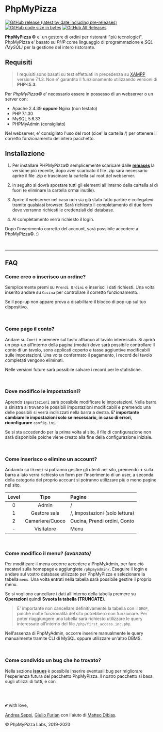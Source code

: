 # PhpMyPizza
[![GitHub release (latest by date including pre-releases)](https://img.shields.io/github/v/release/Phoenixx19/PhpMyPizza?include_prereleases)](https://github.com/Phoenixx19/PhpMyPizza/releases)
[![GitHub code size in bytes](https://img.shields.io/github/languages/code-size/Phoenixx19/PhpMyPizza)](https://github.com/Phoenixx19/PhpMyPizza/releases)
[![GitHub All Releases](https://img.shields.io/github/downloads/Phoenixx19/PhpMyPizza/total)](https://github.com/Phoenixx19/PhpMyPizza/releases)
 
**PhpMyPizza &copy;** e' un gestore di ordini per ristoranti "più tecnologici".
PhpMyPizza e' basato su *PHP* come linguaggio di programmazione e *SQL (MySQL)* per la gestione del intero ristorante. 

## Requisiti
> I requisiti sono basati su test effettuati in precedenza su [XAMPP](https://www.apachefriends.org/index.html) versione 7.1.3.
> Non e' garantito il funzionamento utilizzando versioni di **PHP<5.3**.

Per *PhpMyPizza&copy;* e' necessario essere in possesso di un webserver o un server con:
- Apache 2.4.39 **oppure** Nginx (non testato)
- PHP 7.1.30
- MySQL 5.6.33
- PHPMyAdmin (consigliato)

Nel webserver, e' consigliato l'uso del root (cioe' la cartella /) per ottenere il corretto funzionamento del intero pacchetto.

## Installazione
1. Per installare PHPMyPizza&copy; semplicemente scaricare dalle **[releases](https://github.com/Phoenixx19/PhpMyPizza/releases)** la versione più recente, dopo aver scaricato il file .zip sarà necessario aprire il file .zip e trascinare la cartella sul root del webserver.

2. In seguito si dovrà spostare tutti gli elementi all'interno della cartella al dì fuori (e eliminare la cartella ormai inutile).

3. Aprire il webserver nel caso non sia già stato fatto partire e collegatevi tramite qualsiasi browser. Sarà richiesto il completamento di due form dove verranno richiesti le credenziali del database.


4. Al completamento verrà richiesto il login. 

Dopo l'inserimento corretto del account, sarà possibile accedere a PhpMyPizza&copy;. :)

<br>
<hr>

## FAQ
### Come creo o inserisco un ordine?
Semplicemente premi su `Prendi Ordini` e inserisci i dati richiesti.
Una volta inserito andare su `Cucina` per controllare il corretto funzionamento.

Se il pop-up non appare prova a disabilitare il blocco di pop-up sul tuo dispositivo.

<br>

### Come pago il conto?
Andare su `Conti` e premere sul tasto affianco al tavolo interessato. Si aprirà un pop-up all'interno della pagina (modal) dove sarà possibile controllare il conto di un tavolo, sono applicati coperto e tasse aggiuntive modificabili sulle impostazioni. Una volta confermato il pagamento, i record del tavolo completati vengono eliminati. 

Nelle versioni future sarà possibile salvare i record per le statistiche.

<br>

### Dove modifico le impostazioni?
Aprendo `Impostazioni` sarà possibile modificare le impostazioni. Nella barra a sinistra si trovano le possibili impostazioni modificabili e premendo una delle possibili si verrà indirizzati nella barra a destra. **E' importante cambiare le impostazioni solo se necessario, in caso di errori, riconfigurare** `config.ini`.

Se si sta accedendo per la prima volta al sito, il file di configurazione non sarà disponibile poiche viene creato alla fine della configurazione iniziale.

<br>

### Come inserisco o elimino un account?
Andando su `Utenti` si potranno gestire gli utenti nel sito, premendo **+** sulla barra a lato verrà richiesto un form per l'inserimento di un user, a seconda della categoria del proprio account si potranno utilizzare più o meno pagine nel sito.

|Level|Tipo|Pagine|
|:---:|:---:|:---|
|0|Admin|/|
|1|Gestore sala|/, Impostazioni (solo lettura)|
|2|Cameriere/Cuoco|Cucina, Prendi ordini, Conto|
|-|Visitatore|Menu|


<br>

### Come modifico il menu? *(avanzato)*
Per modificare il menu occorre accedere a PhpMyAdmin, per fare ciò recatevi sulla homepage e aggiungiete  `/phpmyadmin/`. Eseguire il login e andare sul vostro database utilizzato per PhpMyPizza e selezionare la tabella `menu`.
Una volta entrati nella tabella sarà possibile gestire il proprio menu.

Se si vogliono cancellare i dati all'interno della tabella premere su **Operazioni** quindi **Svuota la tabella (TRUNCATE)**.

>E' importante non cancellare definitivamente la tabella con il `DROP`, poiché molte funzionalità del sito potrebbero non funzionare. Per poter riaggiungere una tabella sarà richiesto utilizzare le query interessate all'interno del file `/php/first_access.inc.php`.

Nell'assenza di PhpMyAdmin, occorre inserire manualmente le query manualmente tramite CLI di MySQL oppure utilizzare un'altro DBMS.

<br>

### Come condivido un bug che ho trovato?
Nella sezione **[issues](https://github.com/Phoenixx19/PhpMyPizza/issues)** è possibile inserire eventuali bug per migliorare l'esperienza futura del pacchetto PhpMyPizza. Il nostro pacchetto si basa sugli utilizzi di tutti, e con 

<br>
<br>

💕 with love,

 [Andrea Seppi](https://github.com/Phoenixx19), [Giulio Furlan](https://github.com/GiuFu) con l'aiuto di [Matteo Diblas](https://github.com/alex3025). 

&copy; PhpMyPizza Labs, 2019-2020
